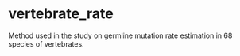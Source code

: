 # vertebrate_rate
Method used in the study on germline mutation rate estimation in 68 species of vertebrates.
